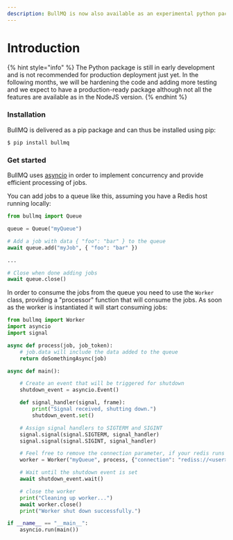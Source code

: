 ```yaml
---
description: BullMQ is now also available as an experimental python package.
---
```


# Introduction

{% hint style="info" %}
The Python package is still in early development and is not recommended for production deployment just yet. In the following months, we will be hardening the code and adding more testing and we expect to have a production-ready package although not all the features are available as in the NodeJS version.
{% endhint %}

### Installation

BullMQ is delivered as a pip package and can thus be installed using pip:

```
$ pip install bullmq
```

### Get started

BullMQ uses [asyncio](https://docs.python.org/3/library/asyncio.html) in order to implement concurrency and provide efficient processing of jobs.

You can add jobs to a queue like this, assuming you have a Redis host running locally:

```python
from bullmq import Queue

queue = Queue("myQueue")

# Add a job with data { "foo": "bar" } to the queue
await queue.add("myJob", { "foo": "bar" })

...

# Close when done adding jobs
await queue.close()

```

In order to consume the jobs from the queue you need to use the `Worker` class, providing a "processor" function that will consume the jobs. As soon as the worker is instantiated it will start consuming jobs:

```python
from bullmq import Worker
import asyncio
import signal

async def process(job, job_token):
    # job.data will include the data added to the queue
    return doSomethingAsync(job)

async def main():

    # Create an event that will be triggered for shutdown
    shutdown_event = asyncio.Event()

    def signal_handler(signal, frame):
        print("Signal received, shutting down.")
        shutdown_event.set()

    # Assign signal handlers to SIGTERM and SIGINT
    signal.signal(signal.SIGTERM, signal_handler)
    signal.signal(signal.SIGINT, signal_handler)

    # Feel free to remove the connection parameter, if your redis runs on localhost
    worker = Worker("myQueue", process, {"connection": "rediss://<user>:<password>@<host>:<port>"})

    # Wait until the shutdown event is set
    await shutdown_event.wait()

    # close the worker
    print("Cleaning up worker...")
    await worker.close()
    print("Worker shut down successfully.")

if __name__ == "__main__":
    asyncio.run(main())
```
